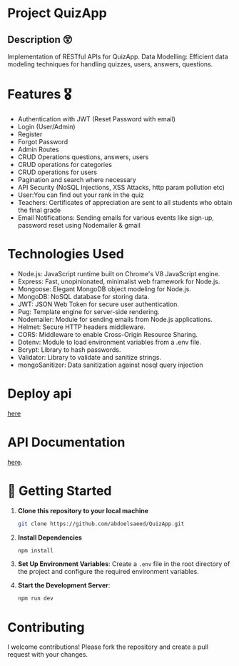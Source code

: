 # Project QuizApp

## Description 😲
Implementation of RESTful APIs for QuizApp.
Data Modelling: Efficient data modeling techniques for handling quizzes, users, answers, questions.

# Features 🎖️
- Authentication with JWT (Reset Password with email)
- Login (User/Admin)
- Register
- Forgot Password
- Admin Routes
- CRUD Operations questions, answers, users
- CRUD operations for categories
- CRUD operations for users
- Pagination and search where necessary
- API Security (NoSQL Injections, XSS Attacks, http param pollution etc)
- User:You can find out your rank in the quiz
- Teachers: Certificates of appreciation are sent to all students who obtain the final grade  
- Email Notifications: Sending emails for various events like sign-up, password reset using Nodemailer  & gmail

# Technologies Used
- Node.js: JavaScript runtime built on Chrome's V8 JavaScript engine.
- Express: Fast, unopinionated, minimalist web framework for Node.js.
- Mongoose: Elegant MongoDB object modeling for Node.js.
- MongoDB: NoSQL database for storing data.
- JWT: JSON Web Token for secure user authentication.
- Pug: Template engine for server-side rendering.
- Nodemailer: Module for sending emails from Node.js applications.
- Helmet: Secure HTTP headers middleware.
- CORS: Middleware to enable Cross-Origin Resource Sharing.
- Dotenv: Module to load environment variables from a .env file.
- Bcrypt: Library to hash passwords.
- Validator: Library to validate and sanitize strings.
- mongoSanitizer: Data sanitization against nosql query injection

# Deploy api 
[here](https://quizapp-q.up.railway.app/)

# API Documentation 
[here](https://documenter.getpostman.com/view/your-api-documentation-link).


# 🚀 Getting Started
1. **Clone this repository to your local machine**
    ```sh
    git clone https://github.com/abdoelsaeed/QuizApp.git
    ```

2. **Install Dependencies**
    ```sh
    npm install
    ```

3. **Set Up Environment Variables**:
    Create a `.env` file in the root directory of the project and configure the required environment variables.

4. **Start the Development Server**:
    ```sh
    npm run dev
    ```
# Contributing
I welcome contributions! Please fork the repository and create a pull request with your changes.

